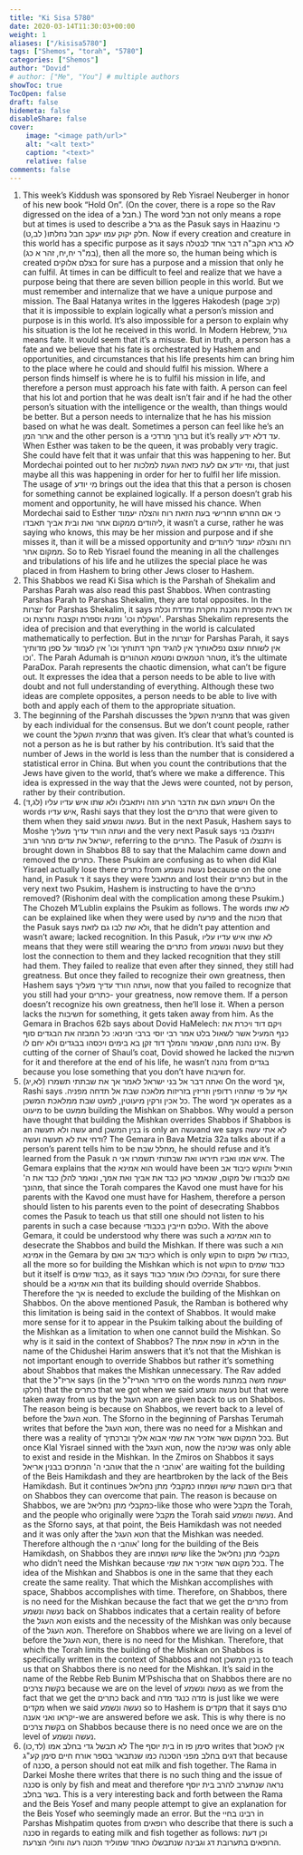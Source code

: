 ```yaml
---
title: "Ki Sisa 5780"
date: 2020-03-14T11:30:03+00:00
weight: 1
aliases: ["/kisisa5780"]
tags: ["Shemos", "torah", "5780"]
categories: ["Shemos"]
author: "Dovid"
# author: ["Me", "You"] # multiple authors
showToc: true
TocOpen: false
draft: false
hidemeta: false
disableShare: false
cover:
    image: "<image path/url>"
    alt: "<alt text>"
    caption: "<text>"
    relative: false
comments: false
---
```

1) This week’s Kiddush was sponsored by Reb Yisrael Neuberger in honor of his new book “Hold On”. (On the cover, there is a rope so the Rav digressed on the idea of a חבל.)
The word חבל not only means a rope but at times is used to describe a גרל as the Pasuk says in Haazinu כי חלק יקוק עמו יעקב חבל נחלתו( לב,ט). Now if every creation and creature in this world has a specific purpose as it says לא ברא הקב"ה דבר אחד לבטלה (במ"ר יח,יח, זהר א כג), then all the more so, the human being which is created בצלם אלוקים for sure has a purpose and a mission that only he can fulfil. At times in can be difficult to feel and realize that we have a purpose being that there are seven billion people in this world. But we must remember and internalize that we have a unique purpose and mission.
The Baal Hatanya writes in the Iggeres Hakodesh (page קיב) that it is impossible to explain logically what a person’s mission and purpose is in this world. It’s also impossible for a person to explain why his situation is the lot he received in this world. In Modern Hebrew, גורל means fate. It would seem that it’s a misuse. But in truth, a person has a fate and we believe that his fate is orchestrated by Hashem and opportunities, and circumstances that his life presents him can bring him to the place where he could and should fulfil his mission. Where a person finds himself is where he is to fulfil his mission in life, and therefore a person must approach his fate with faith. A person can feel that his lot and portion that he was dealt isn’t fair and if he had the other person’s situation with the intelligence or the wealth, than things would be better. But a person needs to internalize that he has his mission based on what he was dealt. Sometimes a person can feel like he’s an ארור המן and the other person is a ברוך מרדכי but it’s really עד דלא ידע. When Esther was taken to be the queen, it was probably very tragic. She could have felt that it was unfair that this was happening to her. But Mordechai pointed out to her ומי יודע אם לעת כזאת הגעת למלכות, that just maybe all this was happening in order for her to fulfil her life mission. The usage of מי יודע brings out the idea that this that a person is chosen for something cannot be explained logically. If a person doesn’t grab his moment and opportunity, he will have missed his chance. When Mordechai said to Esther כי אם החרש תחרישי בעת הזאת רוח והצלה יעמוד ליהודים ממקום אחר ואת ובית אביך תאבדו, it wasn’t a curse, rather he was saying who knows, this may be her mission and purpose and if she misses it, than it will be a missed opportunity and רוח והצלה יעמוד ליהודים ממקום אחר.
So to Reb Yisrael found the meaning in all the challenges and tribulations of his life and he utilizes the special place he was placed in from Hashem to bring other Jews closer to Hashem.  
2) This Shabbos we read Ki Sisa which is the Parshah of Shekalim and Parshas Parah was also read this past Shabbos. When contrasting Parshas Parah to Parshas Shekalim, they are total opposites. In the יוצרות for Parshas Shekalim, it says אז ראית וספרת והכנת וחקרת ומדדת וכלת ושקלת וכו' ומנית וספרת וקצבת וחרצת וכו'. Parshas Shekalim represents the idea of precision and that everything in the world is calculated mathematically to perfection. But in the יוצרות for Parshas Parah, it says אין לשוחח עוצם נפלאותיך אין להגיד חקר דתותיך וכו' אין לעמוד על ספן מדותיך וכו'. The Parah Adumah is מטהר הטמאים ומטמא הטהורים, it’s the ultimate ParaDox. Parah represents the chaotic dimension, what can’t be figure out. It expresses the idea that a person needs to be able to live with doubt and not full understanding of everything. Although these two ideas are complete opposites, a person needs to be able to live with both and apply each of them to the appropriate situation.
3) The beginning of the Parshah discusses the מחצית השקל that was given by each individual for the consensus. But we don’t count people, rather we count the מחצית השקל that was given. It’s clear that what’s counted is not a person as he is but rather by his contribution. It’s said that the number of Jews in the world is less than the number that is considered a statistical error in China. But when you count the contributions that the Jews have given to the world, that’s where we make a difference. This idea is expressed in the way that the Jews were counted, not by person, rather by their contribution.
4) וישמע העם את הדבר הרע הזה ויתאבלו ולא שתו איש עדיו עליו (לג,ד)
On the words איש עדיו, Rashi says that they lost the כתרים that were given to them when they said נעשה ונשמע. But in the next Pasuk, Hashem says to Moshe ועתה הורד עדיך מעליך and the very next Pasuk says ויתנצלו בני ישראל את עדים מהר חורב, referring to the כתרים. The Pasuk of ויתנצלו is brought down in Shabbos 88 to say that the Malachim came down and removed the כתרים. These Psukim are confusing as to when did Klal Yisrael actually lose there כתרים from נעשה ונשמע because on the one hand, in Pasuk ד it says they were מתאבל and lost their כתרים but in the very next two Psukim, Hashem is instructing to have the כתרים removed? (Rishonim deal with the complication among these Psukim.)
The Chozeh M’Lublin explains the Psukim as follows. The words לא שתו can be explained like when they were used by פרעה and the מכות that the Pasuk says ולא שת לבו גם לזאת, that he didn’t pay attention and wasn’t aware; lacked recognition. In this Pasuk, לא שתו איש עדיו עליו means that they were still wearing the כתרים from נעשה ונשמע but they lost the connection to them and they lacked recognition that they still had them. They failed to realize that even after they sinned, they still had greatness. But once they failed to recognize their own greatness, then Hashem says ועתה הורד עדיך מעליך, now that you failed to recognize that you still had your כתרים- your greatness, now remove them. If a person doesn’t recognize his own greatness, then he’ll lose it. When a person lacks the חשיבות for something, it gets taken away from him. As the Gemara in Brachos 62b says about Dovid HaMelech:
ויקם דוד ויכרת את כנף המעיל אשר לשאול בלט אמר רבי יוסי ברבי חנינא: כל המבזה את הבגדים סוף אינו נהנה מהם, שנאמר והמלך דוד זקן בא בימים ויכסהו בבגדים ולא יחם לו.
By cutting of the corner of Shaul’s coat, Dovid showed he lacked the חשיבות for it and therefore at the end of his life, he wasn’t נהנה from בגדים because you lose something that you don’t have חשיבות for.
5) ואתה דבר אל בני ישראל לאמר אך את שבתתי תשמרו (לא,יג)
On the word אך, Rashi says אף על פי שתהיו רדופין וזריזין בזריזות מלאכה שבת אל תדחה מפניה. כל אכין ורקין מיעוטין, למעט שבת ממלאכת המשכן. The word אך operates as a מיעוט to be ממעט building the Mishkan on Shabbos. Why would a person have thought that building the Mishkan overrides Shabbos if Shabbos is an עשה ולא תעשה and בנין המשכן is only an עשהand we says לא אתי עשה ודחי את לא תעשה ועשה?
The Gemara in Bava Metzia 32a talks about if a person’s parent tells him to be מחלל שבת, he should refuse and it’s learned from the Pasuk איש אמו ואביו תיראו ואת שבתותי תשמרו אני ה. The Gemara explains that the הוא אמינא would have been הואיל והוקש כיבוד אב ואם לכבודו של מקום, שנאמר כאן כבד את אביך ואת אמך, ונאמר להלן כבד את ה' מהונך, that since the Torah compares the Kavod one must have for his parents with the Kavod one must have for Hashem, therefore a person should listen to his parents even to the point of desecrating Shabbos comes the Pasuk to teach us that still one should not listen to his parents in such a case because כולכם חייבין בכבודי.
With the above Gemara, it could be understood why there was such a הוא אמינא to desecrate the Shabbos and build the Mishkan. If there was such a הוא אמינא in the Gemara by כיבוד אב ואם which is only הוקש to כבודו של מקום, all the more so for building the Mishkan which is not הוקש to כבוד שמים but it itself is כבוד שמים, as it says ובהיכלו כולו אומר כבוד, for sure there should be a הוא אמינא that its building should override Shabbos. Therefore the אך is needed to exclude the building of the Mishkan on Shabbos.
On the above mentioned Pasuk, the Ramban is bothered why this limitation is being said in the context of Shabbos. It would make more sense for it to appear in the Psukim talking about the building of the Mishkan as a limitation to when one cannot build the Mishkan. So why is it said in the context of Shabbos?
The שפת אמת in תרלא in the name of the Chidushei Harim answers that it’s not that the Mishkan is not important enough to override Shabbos but rather it’s something about Shabbos that makes the Mishkan unnecessary.
The Rav added that the אריז"ל says (in the סידור האריז"ל on the words ישמח משה במתנת חלקו) that the כתרים that we got when we said נעשה ונשמע but that were taken away from us by the חטא העגל are given back to us on Shabbos. The reason being is because on Shabbos, we revert back to a level of before the חטא העגל.
The Sforno in the beginning of Parshas Terumah writes that before the חטא העגל, there was no need for a Mishkan and there was a reality of בכל המקום אשר אזכיר את שמי אבוא אליך וברכתיך. But once Klal Yisrael sinned with the חטא העגל, now the שכינה was only able to exist and reside in the Mishkan.
In the Zmiros on Shabbos it says אוהבי ה' המחכים בבנין אריאל that the אוהבי ה' are waiting fot the building of the Beis Hamikdash and they are heartbroken by the lack of the Beis Hamikdash. But it continues ביום השבת שישו ושמחו כמקבלי מתן נחליאל that on Shabbos they can overcome that pain. The reason is because on Shabbos, we are כמקבלי מתן נחליאל-like those who were מקבל the Torah, and the people who originally were מקבל the Torah said נעשה ונשמע. And as the Sforno says, at that point, the Beis Hamikdash was not needed and it was only after the חטא העגל that the Mishkan was needed. Therefore although the אוהבי ה' long for the building of the Beis Hamikdash, on Shabbos they are שישו ושמחו like the מקבלי מתן נחליאל who didn’t need the Mishkan because בכל מקום אשר אזכיר את שמי.
The idea of the Mishkan and Shabbos is one in the same that they each create the same reality. That which the Mishkan accomplishes with space, Shabbos accomplishes with time. Therefore, on Shabbos, there is no need for the Mishkan because the fact that we get the כתרים from נעשה ונשמע back on Shabbos indicates that a certain reality of before the חטא העגל exists and the necessity of the Mishkan was only because of the חטא העגל. Therefore on Shabbos where we are living on a level of before the חטא העגל, there is no need for the Mishkan. Therefore, that which the Torah limits the building of the Mishkan on Shabbos is specifically written in the context of Shabbos and not בנין המשכן to teach us that on Shabbos there is no need for the Mishkan.
It’s said in the name of the Rebbe Reb Bunim M’Pshischa that on Shabbos there are no בקשת צרכים because we are on the level of נעשה ונשמע as we from the fact that we get the כתרים back and מדה כנגד מדה is just like we were מקדים when we said נעשה ונשמע so to Hashem is מקדים that it says טרם יקראו ואני אענה-we are answered before we ask. This is why there is no בקשת צרכים on Shabbos because there is no need once we are on the level of נעשה ונשמע.  
6) לא תבשל גדי בחלב אמו (לד,כו)
The בית יוסף in סימן פז writes that אין לאכול דגים בחלב מפני הסכנה כמו שנתבאר בספר אורח חיים סימן קע"ג that because of סכנה, a person should not eat milk and fish together. The Rama in Darkei Moshe there writes that there is no such thing and the issue of סכנה is only by fish and meat and therefore נראה שנתערב להרב בית יוסף בשר בחלב. This is a very interesting back and forth between the Rama and the Beis Yosef and many people attempt to give an explanation for the Beis Yosef who seemingly made an error.
But the רבינו בחיי in Parshas Mishpatim quotes from רופאים who describe that there is such a סכנה in regards to eating milk and fish together as follows:
וכן דעת הרופאים בתערובת דג וגבינה שנתבשלו כאחד שמוליד תכונה רעה וחולי הצרעת.
